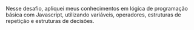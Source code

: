 Nesse desafio, apliquei meus conhecimentos em lógica de programação básica com Javascript, utilizando variáveis, operadores, estruturas de repetição e estruturas de decisões.

